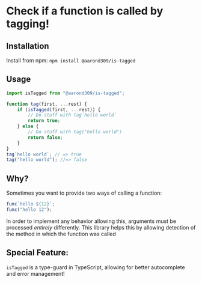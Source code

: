# Check if a function is called by tagging!

## Installation

Install from npm:
`npm install @aarond309/is-tagged`

## Usage

```js
import isTagged from "@aarond309/is-tagged";

function tag(first, ...rest) {
	if (isTagged(first, ...rest)) {
		// Do stuff with tag`hello world`
		return true;
	} else {
		// Do stuff with tag("hello world")
		return false;
	}
}
tag`hello world`; // => true
tag("hello world"); //=> false
```

## Why?

Sometimes you want to provide two ways of calling a function:

```js
func`hello ${12}`;
func("hello 12");
```

In order to implement any behavior allowing this, arguments must be processed _entirely_ differently.
This library helps this by allowing detection of the method in which the function was called

## Special Feature:

`isTagged` is a type-guard in TypeScript, allowing for better autocomplete and error management!
